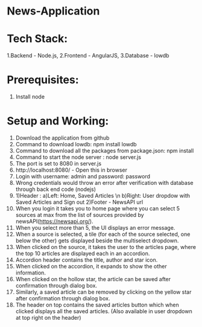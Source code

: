 # News-Application

Tech Stack:
===========
1.Backend - Node.js,
2.Frontend - AngularJS,
3.Database - lowdb

Prerequisites:
==============
1. Install node

Setup and Working:
==================
1. Download the application from github
2. Command to download lowdb: npm install lowdb
3. Command to download all the packages from package.json: npm install
4. Command to start the node server : node server.js
5. The port is set to 8080 in server.js
6. http://localhost:8080/ - Open this in browser
7. Login with username: admin and password: password
8. Wrong credentials would throw an error after verification with database through back end code (nodejs)
9. 1)Header :
    a)Left: Home, Saved Articles \n
    b)Right: User dropdow with Saved Articles and Sign out
   2)Footer - NewsAPI url
10. When you login it takes you to home page where you can select 5 sources at max from the list of sources provided by newsAPI(https://newsapi.org/).
11. When you select more than 5, the UI displays an error message.
12. When a source is selected, a tile (for each of the source selected, one below the other) gets displayed beside the multiselect dropdown.
13. When clicked on the source, it takes the user to the articles page, where the top 10 articles are displayed each in an accordion.
14. Accordion header contains the title, author and star icon.
15. When clicked on the accordion, it expands to show the other information.
16. When clicked on the hollow star, the article can be saved after confirmation through dialog box.
17. Similarly, a saved article can be removed by clicking on the yellow star after confirmation through dialog box.
18. The header on top contains the saved articles button which when clicked displays all the saved articles.
    (Also available in user dropdown at top right on the header)
